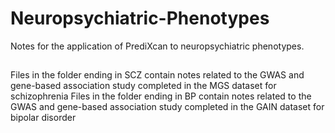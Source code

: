# Neuropsychiatric-Phenotypes
Notes for the application of PrediXcan to neuropsychiatric phenotypes.
## 
Files in the folder ending in SCZ contain notes related to the GWAS and gene-based association study completed in the MGS dataset for schizophrenia
Files in the folder ending in BP contain notes related to the GWAS and gene-based association study completed in the GAIN dataset for bipolar disorder
